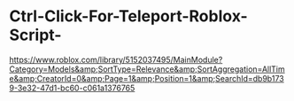 # Ctrl-Click-For-Teleport-Roblox-Script-
https://www.roblox.com/library/5152037495/MainModule?Category=Models&amp;SortType=Relevance&amp;SortAggregation=AllTime&amp;CreatorId=0&amp;Page=1&amp;Position=1&amp;SearchId=db9b1739-3e32-47d1-bc60-c061a1376765
